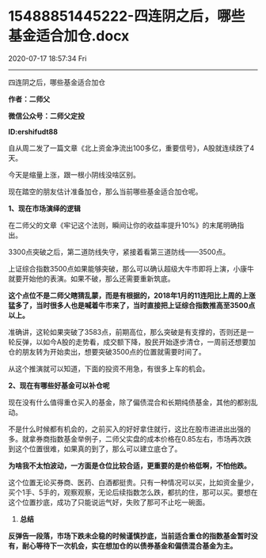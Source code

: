 # 15488851445222-四连阴之后，哪些基金适合加仓.docx

2020-07-17 18:57:34 Fri

----

四连阴之后，哪些基金适合加仓

__作者：二师父__

__微信公众号：二师父定投__

__ID:ershifudt88__

自从周二发了一篇文章《北上资金净流出100多亿，重要信号》，A股就连续跌了4天。

今天是缩量上涨，跟一根小阴线没啥区别。

现在踏空的朋友估计准备加仓，那么当前哪些基金适合加仓呢。

__1、现在市场演绎的逻辑__

在二师父的文章《牢记这个法则，瞬间让你的收益率提升10%》的末尾明确指出。

3300点突破之后，第二道防线失守，紧接着看第三道防线——3500点。

上证综合指数3500点如果能够突破，那么可以确认超级大牛市即将上演，小康牛就要开始他的表演。如果不破，那么还需要重新筑底。

__这个点位不是二师父瞎猜乱蒙，而是有根据的，2018年1月的11连阳比上周的上涨猛多了，当时很多人也是喊着牛市来了，当时直接把上证综合指数推高至3500点以上。__

准确讲，这轮如果突破了3583点，前期高位，那么突破是有支撑的，否则还是一轮反弹，以如今A股的走势看，成交额下降，股民开始逐步清仓，一周前还想要加仓的朋友转为开始卖出，想要突破3500点的位置就需要时间了。

从这个推演就可以知道，下面的投资不用急，有很多上车的机会。

__2、现在有哪些好基金可以补仓呢__

现在没有什么值得重仓买入的基金，除了偏债混合和长期纯债基金，其他的都别乱动。

不是什么时候都有机会的，之前买入的好好拿住就行，这比在股市进进出出强的多。就拿券商指数基金举例子，二师父实盘的成本价格在0\.85左右，市场再次跌到这个位置很难，如果真的到了，那么可以建立底仓了。

__为啥我不太怕波动，一方面是仓位比较合适，更重要的是价格低啊，不怕他跌。__

这个位置无论买券商、医药、白酒都挺贵。只有一种情况可以买，比如资金量少，买个1手、5手的，观察观察，无论后续指数怎么跌，都抗的住，那可以买。要想在这个位置抄底，成功了只能说运气好，失败了那可不止吃一碗面。

1. __总结__

__反弹告一段落，市场下跌未企稳的时候谨慎抄底，当前适合重仓的指数基金暂时没有，耐心等待下一次机会，实在想加仓的以债券基金和偏债混合基金为主。__

